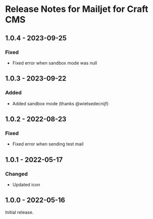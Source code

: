 # Release Notes for Mailjet for Craft CMS

## 1.0.4 - 2023-09-25

### Fixed
- Fixed error when sandbox mode was null

## 1.0.3 - 2023-09-22

### Added
- Added sandbox mode (thanks @wietsedecnijf)

## 1.0.2 - 2022-08-23

### Fixed
- Fixed error when sending test mail

## 1.0.1 - 2022-05-17

### Changed
- Updated icon

## 1.0.0 - 2022-05-16

Initial release.

